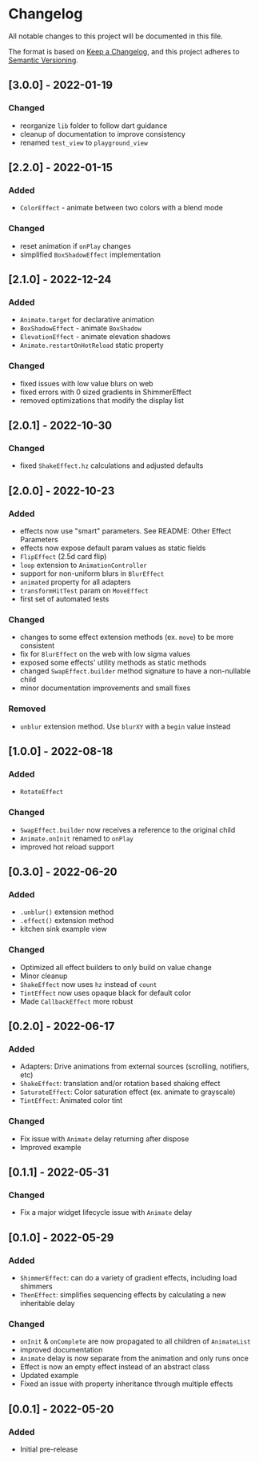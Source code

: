# Changelog
All notable changes to this project will be documented in this file.

The format is based on [Keep a Changelog](https://keepachangelog.com/en/1.0.0/),
and this project adheres to [Semantic Versioning](https://semver.org/spec/v2.0.0.html).

## [3.0.0] - 2022-01-19
### Changed
- reorganize `lib` folder to follow dart guidance
- cleanup of documentation to improve consistency
- renamed `test_view` to `playground_view`

## [2.2.0] - 2022-01-15
### Added
- `ColorEffect` - animate between two colors with a blend mode

### Changed
- reset animation if `onPlay` changes
- simplified `BoxShadowEffect` implementation

## [2.1.0] - 2022-12-24
### Added
- `Animate.target` for declarative animation
- `BoxShadowEffect` - animate `BoxShadow`
- `ElevationEffect` - animate elevation shadows
- `Animate.restartOnHotReload` static property

### Changed
- fixed issues with low value blurs on web
- fixed errors with 0 sized gradients in ShimmerEffect
- removed optimizations that modify the display list

## [2.0.1] - 2022-10-30
### Changed
- fixed `ShakeEffect.hz` calculations and adjusted defaults

## [2.0.0] - 2022-10-23
### Added
- effects now use "smart" parameters. See README: Other Effect Parameters
- effects now expose default param values as static fields
- `FlipEffect` (2.5d card flip)
- `loop` extension to `AnimationController`
- support for non-uniform blurs in `BlurEffect`
- `animated` property for all adapters
- `transformHitTest` param on `MoveEffect`
- first set of automated tests

### Changed
- changes to some effect extension methods (ex. `move`) to be more consistent
- fix for `BlurEffect` on the web with low sigma values
- exposed some effects' utility methods as static methods
- changed `SwapEffect.builder` method signature to have a non-nullable child
- minor documentation improvements and small fixes

### Removed
- `unblur` extension method. Use `blurXY` with a `begin` value instead

## [1.0.0] - 2022-08-18
### Added
- `RotateEffect`

### Changed
- `SwapEffect.builder` now receives a reference to the original child
- `Animate.onInit` renamed to `onPlay`
- improved hot reload support

## [0.3.0] - 2022-06-20
### Added
- `.unblur()` extension method
- `.effect()` extension method
- kitchen sink example view

### Changed
- Optimized all effect builders to only build on value change
- Minor cleanup
- `ShakeEffect` now uses `hz` instead of `count`
- `TintEffect` now uses opaque black for default color
- Made `CallbackEffect` more robust

## [0.2.0] - 2022-06-17
### Added
- Adapters: Drive animations from external sources (scrolling, notifiers, etc)
- `ShakeEffect`: translation and/or rotation based shaking effect
- `SaturateEffect`: Color saturation effect (ex. animate to grayscale)
- `TintEffect`: Animated color tint

### Changed
- Fix issue with `Animate` delay returning after dispose
- Improved example

## [0.1.1] - 2022-05-31
### Changed
- Fix a major widget lifecycle issue with `Animate` delay

## [0.1.0] - 2022-05-29
### Added
- `ShimmerEffect`: can do a variety of gradient effects, including load shimmers
- `ThenEffect`: simplifies sequencing effects by calculating a new inheritable delay

### Changed
- `onInit` & `onComplete` are now propagated to all children of `AnimateList`
- improved documentation
- `Animate` delay is now separate from the animation and only runs once
- Effect is now an empty effect instead of an abstract class
- Updated example
- Fixed an issue with property inheritance through multiple effects

## [0.0.1] - 2022-05-20
### Added
- Initial pre-release